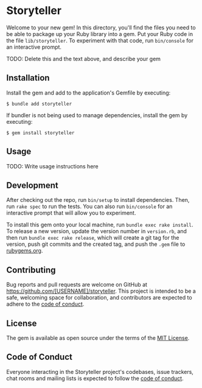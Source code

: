 # Storyteller

Welcome to your new gem! In this directory, you'll find the files you need to be able to package up your Ruby library into a gem. Put your Ruby code in the file `lib/storyteller`. To experiment with that code, run `bin/console` for an interactive prompt.

TODO: Delete this and the text above, and describe your gem

## Installation

Install the gem and add to the application's Gemfile by executing:

    $ bundle add storyteller

If bundler is not being used to manage dependencies, install the gem by executing:

    $ gem install storyteller

## Usage

TODO: Write usage instructions here

## Development

After checking out the repo, run `bin/setup` to install dependencies. Then, run `rake spec` to run the tests. You can also run `bin/console` for an interactive prompt that will allow you to experiment.

To install this gem onto your local machine, run `bundle exec rake install`. To release a new version, update the version number in `version.rb`, and then run `bundle exec rake release`, which will create a git tag for the version, push git commits and the created tag, and push the `.gem` file to [rubygems.org](https://rubygems.org).

## Contributing

Bug reports and pull requests are welcome on GitHub at https://github.com/[USERNAME]/storyteller. This project is intended to be a safe, welcoming space for collaboration, and contributors are expected to adhere to the [code of conduct](https://github.com/[USERNAME]/storyteller/blob/main/CODE_OF_CONDUCT.md).

## License

The gem is available as open source under the terms of the [MIT License](https://opensource.org/licenses/MIT).

## Code of Conduct

Everyone interacting in the Storyteller project's codebases, issue trackers, chat rooms and mailing lists is expected to follow the [code of conduct](https://github.com/[USERNAME]/storyteller/blob/main/CODE_OF_CONDUCT.md).
